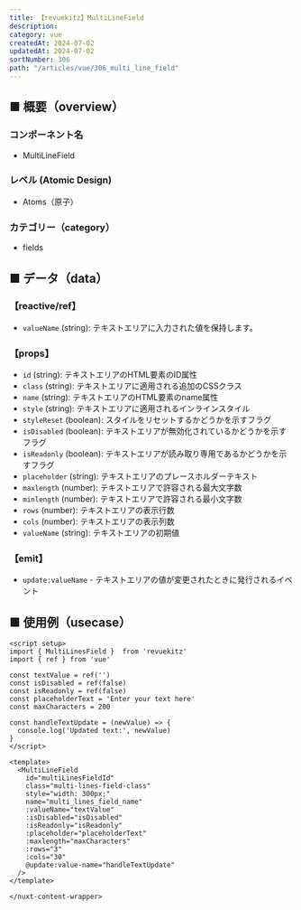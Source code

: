 ```yaml
---
title: 【revuekitz】MultiLineField
description:
category: vue
createdAt: 2024-07-02
updatedAt: 2024-07-02
sortNumber: 306
path: "/articles/vue/306_multi_line_field"
---
```


<nuxt-content-wrapper>

## ■ 概要（overview）
### コンポーネント名
- MultiLineField

### レベル (Atomic Design)
-  Atoms（原子）

### カテゴリー（category）
- fields

## ■ データ（data）

### 【reactive/ref】
- `valueName` (string): テキストエリアに入力された値を保持します。

### 【props】
- `id` (string): テキストエリアのHTML要素のID属性
- `class` (string): テキストエリアに適用される追加のCSSクラス
- `name` (string): テキストエリアのHTML要素のname属性
- `style` (string): テキストエリアに適用されるインラインスタイル
- `styleReset` (boolean): スタイルをリセットするかどうかを示すフラグ
- `isDisabled` (boolean): テキストエリアが無効化されているかどうかを示すフラグ
- `isReadonly` (boolean): テキストエリアが読み取り専用であるかどうかを示すフラグ
- `placeholder` (string): テキストエリアのプレースホルダーテキスト
- `maxlength` (number): テキストエリアで許容される最大文字数
- `minlength` (number): テキストエリアで許容される最小文字数
- `rows` (number): テキストエリアの表示行数
- `cols` (number): テキストエリアの表示列数
- `valueName` (string): テキストエリアの初期値

### 【emit】
- `update:valueName` - テキストエリアの値が変更されたときに発行されるイベント

## ■ 使用例（usecase）
```vue
<script setup>
import { MultiLinesField }  from 'revuekitz'
import { ref } from 'vue'

const textValue = ref('')
const isDisabled = ref(false)
const isReadonly = ref(false)
const placeholderText = 'Enter your text here'
const maxCharacters = 200

const handleTextUpdate = (newValue) => {
  console.log('Updated text:', newValue)
}
</script>

<template>
  <MultiLineField
    id="multiLinesFieldId"
    class="multi-lines-field-class"
    style="width: 300px;"
    name="multi_lines_field_name"
    :valueName="textValue"
    :isDisabled="isDisabled"
    :isReadonly="isReadonly"
    :placeholder="placeholderText"
    :maxlength="maxCharacters"
    :rows="3"
    :cols="30"
    @update:value-name="handleTextUpdate"
  />
</template>

</nuxt-content-wrapper>
```





